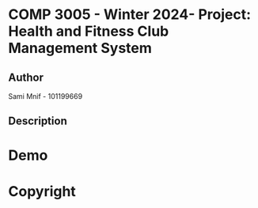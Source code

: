 # COMP 3005 - Winter 2024- Project: Health and Fitness Club Management System
## Author
Sami Mnif - 101199669
## Description
# Demo
# Copyright

